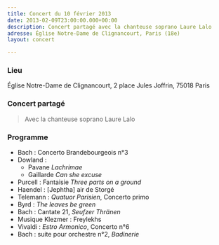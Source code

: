 ```yaml
---
title: Concert du 10 février 2013
date: 2013-02-09T23:00:00.000+00:00
description: Concert partagé avec la chanteuse soprano Laure Lalo
adresse: Église Notre-Dame de Clignancourt, Paris (18e)
layout: concert

---
```

### Lieu

Église Notre-Dame de Clignancourt, 2 place Jules Joffrin, 75018 Paris

### Concert partagé

> Avec la chanteuse soprano Laure Lalo

### Programme

* Bach : Concerto Brandebourgeois n°3
* Dowland :
  * Pavane _Lachrimae_
  * Gaillarde _Can she excuse_
* Purcell : Fantaisie _Three parts on a ground_
* Haendel : \[Jephtha\] air de Storgé
* Telemann : _Quatuor Parisien_, Concerto primo
* Byrd : _The leaves be green_
* Bach : Cantate 21, _Seufzer Thränen_
* Musique Klezmer : Freylekhs
* Vivaldi : _Estro Armonico_, Concerto n°6
* Bach : suite pour orchestre n°2, _Badinerie_